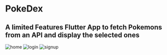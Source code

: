 # PokeDex

## A limited Features Flutter App to fetch Pokemons from an API and display the selected ones

![home](https://user-images.githubusercontent.com/98211954/182146675-7afcd18e-d5f1-4c06-835c-aa978d702a5d.jpeg)
![login](https://user-images.githubusercontent.com/98211954/182146689-9c1f6cfd-36c0-4924-9a95-ebea478efa99.jpeg)
![signup](https://user-images.githubusercontent.com/98211954/182146708-383e392a-9662-45cc-9a53-9cb5a87c5aaf.jpeg)
